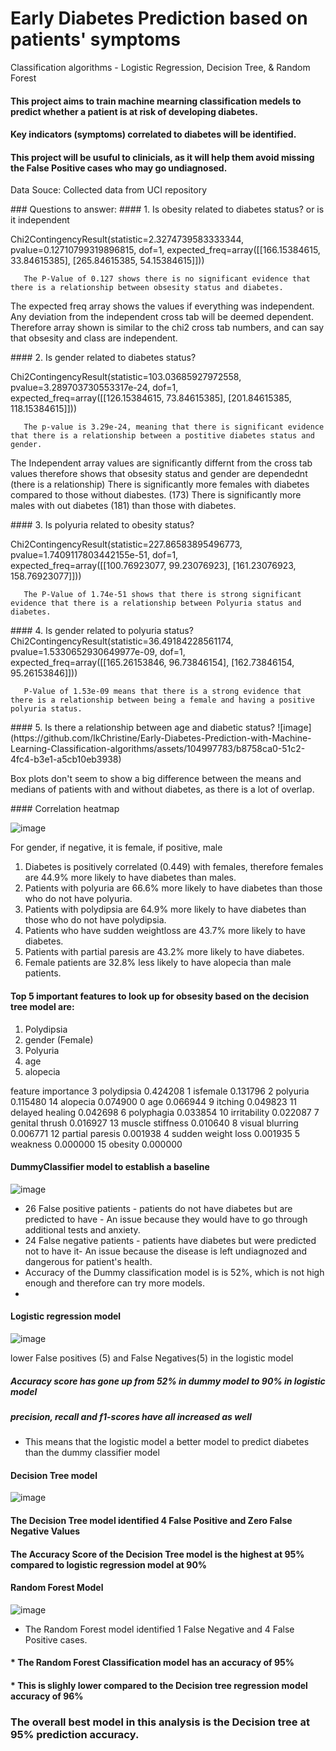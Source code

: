 # Early Diabetes Prediction based on patients' symptoms 
Classification algorithms - Logistic Regression, Decision Tree, &amp; Random Forest


#### This project aims to train machine mearning classification medels to predict whether a patient  is at risk of developing diabetes. 
#### Key indicators (symptoms) correlated to diabetes will be identified.
#### This project will be usuful to clinicials, as it will help them avoid missing the False Positive cases who may go undiagnosed.

Data Souce: Collected data from UCI repository

<p></p>
### Questions  to answer:
#### 1. Is obesity related to diabetes status? or is it independent
        <p>Chi2ContingencyResult(statistic=2.3274739583333344, pvalue=0.12710799319896815, dof=1, expected_freq=array([[166.15384615,  33.84615385],
       [265.84615385,  54.15384615]]))<p>

       The P-Value of 0.127 shows there is no significant evidence that there is a relationship between obsesity status and diabetes. 
The expected freq array shows the values if everything was independent. Any deviation from the independent cross tab will be deemed dependent. 
Therefore array shown is similar to the chi2 cross tab numbers, and can say that obsesity and class are independent.

<p></p>
#### 2. Is gender related to diabetes status?

Chi2ContingencyResult(statistic=103.03685927972558, pvalue=3.289703730553317e-24, dof=1, expected_freq=array([[126.15384615,  73.84615385],
       [201.84615385, 118.15384615]]))

       The p-value is 3.29e-24, meaning that there is significant evidence that there is a relationship between a postitive diabetes status and gender. 
The Independent array values are significantly differnt from the cross tab values therefore shows that obsesity status and gender are dependednt (there is a relationship)
There is significantly more females with diabetes compared to those without diabestes. (173)
There is significantly more males with out diabetes (181) than those with diabetes.

<p></p>
#### 3. Is polyuria related to obesity status?

Chi2ContingencyResult(statistic=227.86583895496773, pvalue=1.7409117803442155e-51, dof=1, expected_freq=array([[100.76923077,  99.23076923],
       [161.23076923, 158.76923077]]))

       The P-Value of 1.74e-51 shows that there is strong significant evidence that there is a relationship between Polyuria status and diabetes.

<p></p>
#### 4. Is gender related to polyuria status?
Chi2ContingencyResult(statistic=36.49184228561174, pvalue=1.5330652930649977e-09, dof=1, expected_freq=array([[165.26153846,  96.73846154],
       [162.73846154,  95.26153846]]))

       P-Value of 1.53e-09 means that there is a strong evidence that there is a relationship between being a female and having a positive polyuria status.
       
<p></p>
  #### 5.  Is there a relationship between age and diabetic status?
![image](https://github.com/IkChristine/Early-Diabetes-Prediction-with-Machine-Learning-Classification-algorithms/assets/104997783/b8758ca0-51c2-4fc4-b3e1-a5cb10eb3938)


Box plots don't seem to show a big difference between the means and medians of patients with and without diabetes, as there is a lot of overlap.


<p></p>
#### Correlation heatmap

![image](https://github.com/IkChristine/Early-Diabetes-Prediction-with-Machine-Learning-Classification-algorithms/assets/104997783/89ba799f-a9ab-4c37-a2fa-e10daa549700)

For gender, if negative, it is female, if positive, male
1. Diabetes is positively correlated (0.449) with females, therefore females are 44.9% more likely to have diabetes than males.
2. Patients with polyuria are 66.6% more likely to have diabetes than those who do not have polyuria.
3. Patients with polydipsia are 64.9% more likely to have diabetes than  those who do not have polydipsia.
4. Patients who have sudden weightloss are 43.7% more likely to have diabetes.
5. Patients with partial paresis are 43.2% more likely to have diabetes.
6. Female patients are 32.8% less likely to have alopecia than male patients.

<p></p> 

#### Top 5 important features to look up for obsesity based on the decision tree model are: 
1. Polydipsia
2. gender (Female)
3. Polyuria
4. age
5. alopecia


feature	importance
3	polydipsia	0.424208
1	isfemale	0.131796
2	polyuria	0.115480
14	alopecia	0.074900
0	age	0.066944
9	itching	0.049823
11	delayed healing	0.042698
6	polyphagia	0.033854
10	irritability	0.022087
7	genital thrush	0.016927
13	muscle stiffness	0.010640
8	visual blurring	0.006771
12	partial paresis	0.001938
4	sudden weight loss	0.001935
5	weakness	0.000000
15	obesity	0.000000

<p></p>

#### DummyClassifier model to establish a baseline

![image](https://github.com/IkChristine/Early-Diabetes-Prediction-with-Machine-Learning-Classification-algorithms/assets/104997783/099f29bb-92d4-4e9e-ac8a-42380b3484e0)

* 26 False positive patients - patients do not have diabetes but are predicted to have - An issue because they would have to go through additional tests and anxiety.
* 24 False negative patients - patients have diabetes but were predicted not to have it- An issue because the disease is left undiagnozed and dangerous for patient's health.
* Accuracy of the Dummy classification model is  is 52%, which is not high enough and therefore can try more models.
* 
<p></p>

#### Logistic regression model


![image](https://github.com/IkChristine/Early-Diabetes-Prediction-with-Machine-Learning-Classification-algorithms/assets/104997783/28800408-d2aa-4e80-9e12-90b44af5b217)

lower False positives (5) and False Negatives(5) in the logistic model


##### Accuracy score has gone up from 52% in dummy model to 90% in logistic model
##### precision, recall and f1-scores have all increased as well
* This means that the logistic model a better model to predict diabetes than the dummy classifier model

<p></p>

#### Decision Tree model

![image](https://github.com/IkChristine/Early-Diabetes-Prediction-with-Machine-Learning-Classification-algorithms/assets/104997783/77035792-ef93-4bc9-b1f8-53f8031dc824)

#### The Decision Tree model identified 4 False Positive and Zero False Negative Values
#### The Accuracy Score of the Decision Tree model is the highest at 95% compared to logistic regression model at 90%

<p></p>

#### Random Forest Model

![image](https://github.com/IkChristine/Early-Diabetes-Prediction-with-Machine-Learning-Classification-algorithms/assets/104997783/a7c3e8e1-68b8-48a1-b701-b159ca7a9bf4)

* The Random Forest model identified 1 False Negative and 4 False Positive cases.
#### * The Random Forest Classification model has an accuracy of 95%
#### * This is slighly lower compared to the Decision tree regression model accuracy of 96%


### The overall best model in this analysis is the Decision tree at 95% prediction accuracy.
  
